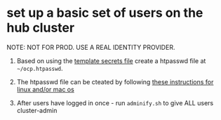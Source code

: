 # set up a basic set of users on the hub cluster

NOTE: NOT FOR PROD. USE A REAL IDENTITY PROVIDER.


1. Based on using the [template secrets file](../../../values-encrypted-control-planes.yaml.template) create a htpasswd file at `~/ocp.htpasswd`.

2. The htpasswd file can be cteated by following [these instructions for linux and/or mac os](https://docs.openshift.com/container-platform/4.14/authentication/identity_providers/configuring-htpasswd-identity-provider.html#identity-provider-creating-htpasswd-file-windows_configuring-htpasswd-identity-provider)

3. After users have logged in once - run `adminify.sh` to give ALL users cluster-admin

